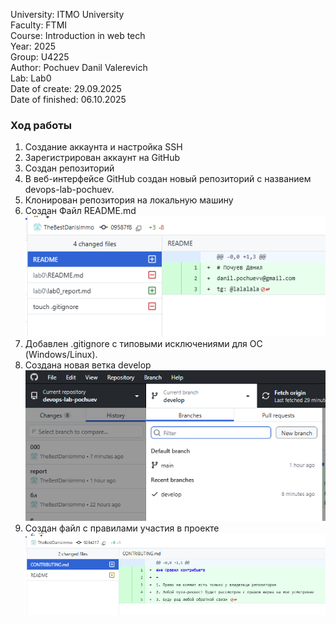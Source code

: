 University: ITMO University  
Faculty: FTMI  
Course: Introduction in web tech  
Year: 2025  
Group: U4225  
Author: Pochuev Danil Valerevich  
Lab: Lab0  
Date of create: 29.09.2025  
Date of finished: 06.10.2025

### Ход работы  
1. Создание аккаунта и настройка SSH
2. Зарегистрирован аккаунт на GitHub  
3. Создан репозиторий
4. В веб-интерфейсе GitHub создан новый репозиторий с названием devops-lab-pochuev.
5. Клонирован репозитория на локальную машину 
6. Создан Файл README.md ![alt text](image-4.png)
7. Добавлен .gitignore с типовыми исключениями для ОС (Windows/Linux).
8. Создана новая ветка develop ![alt text](image-6.png)
9. Создан файл с правилами участия в проекте ![alt text](image-5.png)

